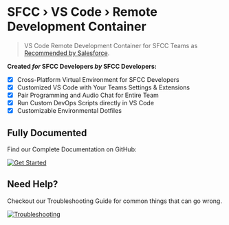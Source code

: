 SFCC › VS Code › Remote Development Container
===

> VS Code Remote Development Container for SFCC Teams as [Recommended by Salesforce](https://developer.salesforce.com/tools/vscode/en/user-guide/remote-development).

**Created _for_ SFCC Developers _by_ SFCC Developers:**

- [X] Cross-Platform Virtual Environment for SFCC Developers
- [X] Customized VS Code with Your Teams Settings & Extensions
- [X] Pair Programming and Audio Chat for Entire Team
- [X] Run Custom DevOps Scripts directly in VS Code
- [X] Customizable Environmental Dotfiles

Fully Documented
---

Find our Complete Documentation on GitHub:

[![Get Started](https://img.shields.io/badge/View-Documentation-blue.svg?style=for-the-badge&logo=github&logoColor=ffffff&logoWidth=16)](https://github.com/redvanworkshop/sfcc-vscode-remote)

Need Help?
---

Checkout our Troubleshooting Guide for common things that can go wrong.

[![Troubleshooting](https://img.shields.io/badge/Need_help-Troubleshooting-orange.svg?style=for-the-badge&logo=github&logoColor=ffffff&logoWidth=16)](https://github.com/redvanworkshop/sfcc-vscode-remote/blob/develop/docs/troubleshooting.md)
